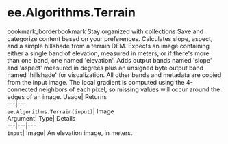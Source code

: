  
#  ee.Algorithms.Terrain 
bookmark_borderbookmark Stay organized with collections  Save and categorize content based on your preferences. 
Calculates slope, aspect, and a simple hillshade from a terrain DEM. 
Expects an image containing either a single band of elevation, measured in meters, or if there's more than one band, one named 'elevation'. Adds output bands named 'slope' and 'aspect' measured in degrees plus an unsigned byte output band named 'hillshade' for visualization. All other bands and metadata are copied from the input image. The local gradient is computed using the 4-connected neighbors of each pixel, so missing values will occur around the edges of an image.
Usage| Returns  
---|---  
`ee.Algorithms.Terrain(input)`| Image  
Argument| Type| Details  
---|---|---  
`input`| Image| An elevation image, in meters.  
